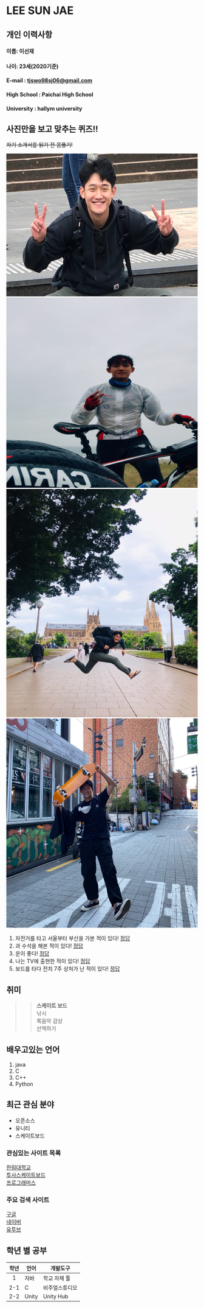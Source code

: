 #  LEE SUN JAE 

## 개인 이력사항  
#### 이름: 이선재  
#### 나이: 23세(2020기준)  
#### E-mail : tjswo98sj06@gmail.com
#### High School : Paichai High School
#### University : hallym university

## 사진만을 보고 맞추는 퀴즈!!
~~자기 소개서를 읽기 전 몸풀기!~~

<img src=myNameIsSunJaeLee.jpg width=550 height = 375>  
<img src=bike.jpg width=550 height = 500>  
<img src=trip.jpg width=550 height = 600>  
<img src=board.jpg width=550 height = 550>  

1. 자전거를 타고 서울부터 부산을 가본 적이 있다! [정답][answer]  
2. 과 수석을 해본 적이 있다! [정답][nonanswer]  
3. 운이 좋다! [정답][answer]  
4. 나는 TV에 출현한 적이 있다! [정답][answer]  
5. 보드를 타다 전치 7주 상처가 난 적이 있다! [정답][answer]  

 


## 취미  
>> **스케이트 보드**  
>> 낚시  
>> 록음악 감상  
>> 산책하기  

## 배우고있는 언어  
1. java  
2. C  
3. C++  
4. Python

## 최근 관심 분야  
* 오픈소스  
* 유니티
* 스케이트보드  


### 관심있는 사이트 목록  
[한림대학교][hallym]  
[투사스케이트보드][tussa]  
[프로그래머스][programmers]

### 주요 검색 사이트  
[구글][google]  
[네이버][naver]  
[유투브][youtube]

## 학년 별 공부
|학년|언어|개발도구|
|:---:|---|-----|
|1|자바|학교 자체 툴|
|2-1|C|비주얼스튜디오|
|2-2|Unity|Unity Hub|


[eclipse]: http://www.eclipse.org
[google]: http://www.google.com  
[naver]: http://www.naver.com
[hallym]: http://www.hallym.ac.kr
[tussa]: http://skateboardtussa.com/
[youtube]: https://www.youtube.com/
[programmers]: https://programmers.co.kr/
[answer]: https://blog.naver.com/tj2365/222134640530  
[nonanswer]: https://blog.naver.com/tj2365/222134640173  

